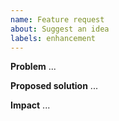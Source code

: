 ```yaml
---
name: Feature request
about: Suggest an idea
labels: enhancement
---
```

**Problem**
...

**Proposed solution**
...

**Impact**
...